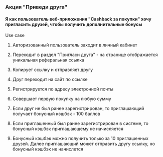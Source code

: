 ### Акция "Приведи друга"

#### Я как пользователь веб-приложения "Cashback за покупки" хочу пригласить друзей, чтобы получить дополнительные бонусы

Use case 

1. Авторизованный пользователь заходит в личный кабинет
1. Переходит в раздел "Пригласи друга" - на странице отображается уникальная реферальная ссылка
1. Копирует ссылку и отправляет другу


1. Друг переходит на сайт по ссылке
1. Регистрируется по адресу электронной почты
1. Совершает первую покупку на любую сумму 


1. Если друг не был ранее зарегистрирован, то приглашающий получает бонусный кэшбэк - 100 баллов
1. Если приглашенный был ранее зарегистрирован в системе, то бонусный кэшбэк приглашающему не начисляется
1. Бонусный кэшбэк можно получить только за 10 приглашенных друзей. Далее приглашающий может отправить другу ссылку, но бонусный кэшбэк не начислется
